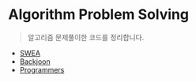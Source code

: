 # Algorithm Problem Solving

> 알고리즘 문제풀이한 코드를 정리합니다.

- [SWEA](swea/)
- [Backjoon](baekjoon/)
- [Programmers](programmers/)

